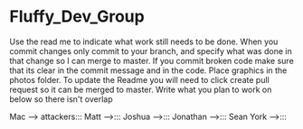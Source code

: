 # Fluffy_Dev_Group
Use the read me to indicate what work still needs to be done. 
When you commit changes only commit to your branch, and specify what was done in that change so I can merge to master.
If you commit broken code make sure that its clear in the commit message and in the code. 
Place graphics in the photos folder.
To update the Readme you will need to click create pull request so it can be merged to master.
Write what you plan to work on below so there isn't overlap

Mac --> attackers:::
Matt -->:::
Joshua -->:::
Jonathan -->:::
Sean York -->:::
